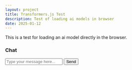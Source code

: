 ```yaml
---
layout: project
title: Transformers.js Test
description: Test of loading ai models in browser
date: 2025-01-12
---
```


This is a test for loading an ai model directly in the browser. 

<div class="uk-container">
  <div class="uk-card uk-card-default uk-card-body uk-width-1-2@m">
    <h3 class="uk-card-title">Chat</h3>
    <div id="chatMessages" class="uk-height-medium uk-overflow-auto"></div>
    <form id="chatForm" class="uk-margin">
      <label for="chatInput"></label>
      <input class="uk-input" type="text" id="chatInput" placeholder="Type your message here...">
      <button class="uk-button uk-button-primary uk-margin-top" type="submit">Send</button>
    </form>
  </div>
</div>

<script src="https://cdn.jsdelivr.net/npm/@xenova/transformers@2.6.0/dist/transformers.min.js"></script>
<script type="module">

  // Initialize the text generation pipeline
  let textGenerationPipeline;

  async function setupModel() {
    textGenerationPipeline = await window.transformers.pipeline('text-generation', 'gpt2');
  }

  setupModel();
  document.getElementById('chatForm').addEventListener('submit', function(event) {
    event.preventDefault();
    const input = document.getElementById('chatInput');
    const message = input.value.trim();
    if (message) {
      if (textGenerationPipeline) {
        // Generate a response using the model
        textGenerationPipeline(message, { max_length: 50 }).then(response => {
          const chatMessages = document.getElementById('chatMessages');
          
          // Display the user's message in the chat
          const userMessageElement = document.createElement('div');
          userMessageElement.textContent = `User: ${message}`;
          chatMessages.appendChild(userMessageElement);

          // Display the bot's response in the chat
          const botMessageElement = document.createElement('div');
          botMessageElement.textContent = `Bot: ${response[0].generated_text}`;
          chatMessages.appendChild(botMessageElement);
        });
      }
    }
  });

  // Listen for messages from the worker
  window.addEventListener('message', function(event) {
    if (event.data && event.data.status === 'complete') {
      const chatMessages = document.getElementById('chatMessages');
      const botMessageElement = document.createElement('div');
      botMessageElement.textContent = `Bot: ${event.data.output}`;
      chatMessages.appendChild(botMessageElement);
    }
  });
</script>
